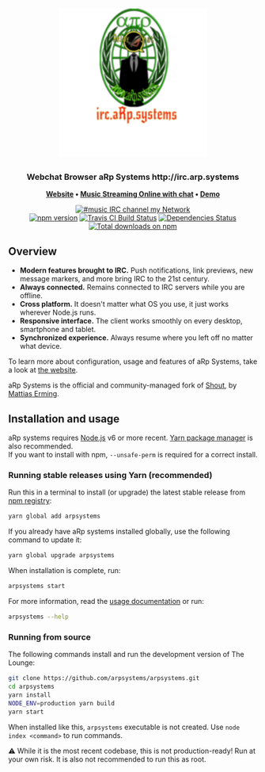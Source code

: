 <h1 align="center">
	<img
		width="300"
		alt="aRp Systems"
		src="https://raw.githubusercontent.com/arpsystems/arpsystems/master/client/img/logo-vertical-transparent-bg.svg?sanitize=true">
</h1>

<h3 align="center">
	Webchat Browser aRp Systems http://irc.arp.systems
</h3>

<p align="center">
	<strong>
		<a href="http://arp.systems/">Website</a>
		•
		<a href="http://music.arp.systems/docs">Music Streaming Online with chat</a>
		•
		<a href="https://irc.arp.systems/">Demo</a>
	</strong>
</p>
<p align="center">
	<a href="https://irc.arp.systems/"><img
		alt="#music IRC channel my Network"
		src="https://img.shields.io/badge/freenode-%23arpsystems-415364.svg?colorA=ff9e18&style=flat-square"></a>
	<br>
	<a href="https://yarn.pm/arpsystems"><img
		alt="npm version"
		src="https://img.shields.io/npm/v/arpsystems.svg?style=flat-square&maxAge=3600"></a>
	<a href="https://travis-ci.com/arpsystems/arpsystems"><img
		alt="Travis CI Build Status"
		src="https://img.shields.io/travis/com/arpsystems/arpsystems/master.svg?style=flat-square&maxAge=60"></a>
	<a href="https://david-dm.org/arpsystems/arpsystems"><img
		alt="Dependencies Status"
		src="https://img.shields.io/david/arpsystems/arpsystems.svg?style=flat-square&maxAge=3600"></a>
	<a href="https://npm-stat.com/charts.html?package=arpsystems&from=2016-02-12"><img
		alt="Total downloads on npm"
		src="https://img.shields.io/npm/dt/arpsystems.svg?colorB=007dc7&style=flat-square&maxAge=3600"></a>
</p>

## Overview

* **Modern features brought to IRC.** Push notifications, link previews, new message markers, and more bring IRC to the 21st century.
* **Always connected.** Remains connected to IRC servers while you are offline.
* **Cross platform.** It doesn't matter what OS you use, it just works wherever Node.js runs.
* **Responsive interface.** The client works smoothly on every desktop, smartphone and tablet.
* **Synchronized experience.** Always resume where you left off no matter what device.

To learn more about configuration, usage and features of aRp Systems, take a look at [the website](https://arp.systems).

aRp Systems is the official and community-managed fork of [Shout](https://github.com/erming/shout), by [Mattias Erming](https://github.com/erming).

## Installation and usage

aRp systems requires [Node.js](https://nodejs.org/) v6 or more recent.
[Yarn package manager](https://yarnpkg.com/) is also recommended.  
If you want to install with npm, `--unsafe-perm` is required for a correct install.

### Running stable releases using Yarn (recommended)

Run this in a terminal to install (or upgrade) the latest stable release from
[npm registry](https://www.npmjs.com/):

```sh
yarn global add arpsystems
```

If you already have aRp systems installed globally, use the following command to update it:

```sh
yarn global upgrade arpsystems
```

When installation is complete, run:

```sh
arpsystems start
```

For more information, read the [usage documentation](http://arp.systems/docs/usage) or run:

```sh
arpsystems --help
```

### Running from source

The following commands install and run the development version of The Lounge:

```sh
git clone https://github.com/arpsystems/arpsystems.git
cd arpsystems
yarn install
NODE_ENV=production yarn build
yarn start
```

When installed like this, `arpsystems` executable is not created. Use `node index <command>` to run commands.

⚠️ While it is the most recent codebase, this is not production-ready! Run at
your own risk. It is also not recommended to run this as root.
